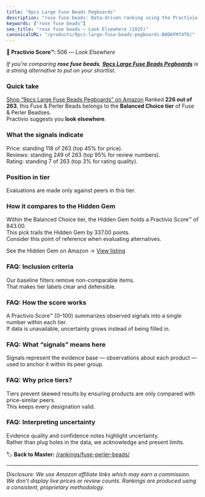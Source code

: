 ```yaml
---
title: "9pcs Large Fuse Beads Pegboards"
description: "rose fuse beads: Data-driven ranking using the Practivio Score™. Positioned by quality, value, demand, findability, momentum."
keywords: ["rose fuse beads"]
seo_title: "rose fuse beads — Look Elsewhere (2025)"
canonicalURL: "/products/9pcs-large-fuse-beads-pegboards-B0DKFM74TK/"
---
```


**🚫 Practivio Score™:** 506 — _Look Elsewhere_


*If you're comparing **rose fuse beads**, **[9pcs Large Fuse Beads Pegboards](https://www.amazon.com/dp/B0DKFM74TK?tag=practivio-20)** is a strong alternative to put on your shortlist.*
### Quick take
[Shop “9pcs Large Fuse Beads Pegboards” on Amazon](https://www.amazon.com/dp/B0DKFM74TK?tag=practivio-20)
Ranked **226 out of 263**, this Fuse & Perler Beads belongs to the **Balanced Choice tier** of Fuse & Perler Beadses.  
Practivio suggests you **look elsewhere**.

### What the signals indicate
Price: standing 118 of 263 (top 45% for price).  
Reviews: standing 249 of 263 (top 95% for review numbers).  
Rating: standing 7 of 263 (top 3% for rating quality).  

### Position in tier
Evaluations are made only against peers in this tier.

### How it compares to the Hidden Gem
Within the Balanced Choice tier, the Hidden Gem holds a Practivio Score™ of 843.00.  
This pick trails the Hidden Gem by 337.00 points.  
Consider this point of reference when evaluating alternatives.  

See the Hidden Gem on Amazon → [View listing](https://www.amazon.com/dp/B013TS50NQ?tag=practivio-20)

### FAQ: Inclusion criteria
Our baseline filters remove non-comparable items.  
That makes tier labels clear and defensible.

### FAQ: How the score works
A Practivio Score™ (0–100) summarizes observed signals into a single number within each tier.  
If data is unavailable, uncertainty grows instead of being filled in.

### FAQ: What “signals” means here
Signals represent the evidence base — observations about each product — used to anchor it within its peer group.

### FAQ: Why price tiers?
Tiers prevent skewed results by ensuring products are only compared with price-similar peers.  
This keeps every designation valid.

### FAQ: Interpreting uncertainty
Evidence quality and confidence notes highlight uncertainty.  
Rather than plug holes in the data, we acknowledge and present limits.


🏷️ **Back to Master:** [/rankings/fuse-perler-beads/](/rankings/fuse-perler-beads/)

---
_Disclosure: We use Amazon affiliate links which may earn a commission. We don’t display live prices or review counts. Rankings are produced using a consistent, proprietary methodology._
